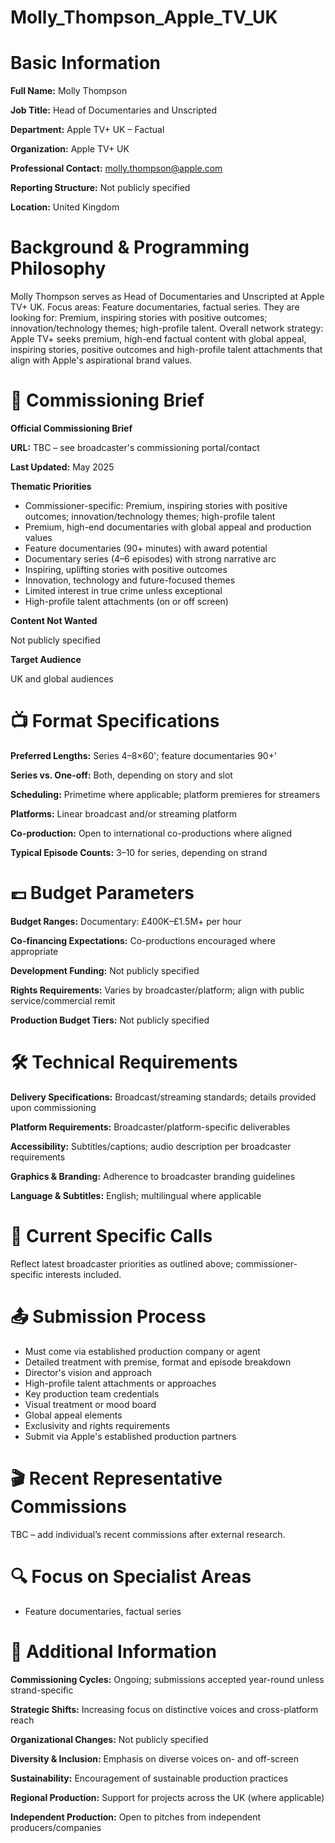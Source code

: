 # Molly_Thompson_Apple_TV_UK

# Basic Information

**Full Name:** Molly Thompson

**Job Title:** Head of Documentaries and Unscripted

**Department:** Apple TV+ UK – Factual

**Organization:** Apple TV+ UK

**Professional Contact:** molly.thompson@apple.com

**Reporting Structure:** Not publicly specified

**Location:** United Kingdom

# Background & Programming Philosophy

Molly Thompson serves as Head of Documentaries and Unscripted at Apple TV+ UK. Focus areas: Feature documentaries, factual series. They are looking for: Premium, inspiring stories with positive outcomes; innovation/technology themes; high-profile talent. Overall network strategy: Apple TV+ seeks premium, high-end factual content with global appeal, inspiring stories, positive outcomes and high-profile talent attachments that align with Apple's aspirational brand values.

# 📄 Commissioning Brief

**Official Commissioning Brief**

**URL:** TBC – see broadcaster's commissioning portal/contact

**Last Updated:** May 2025

**Thematic Priorities**

- Commissioner-specific: Premium, inspiring stories with positive outcomes; innovation/technology themes; high-profile talent
- Premium, high-end documentaries with global appeal and production values
- Feature documentaries (90+ minutes) with award potential
- Documentary series (4–6 episodes) with strong narrative arc
- Inspiring, uplifting stories with positive outcomes
- Innovation, technology and future-focused themes
- Limited interest in true crime unless exceptional
- High-profile talent attachments (on or off screen)

**Content Not Wanted**

Not publicly specified

**Target Audience**

UK and global audiences

# 📺 Format Specifications

**Preferred Lengths:** Series 4–8×60'; feature documentaries 90+'

**Series vs. One-off:** Both, depending on story and slot

**Scheduling:** Primetime where applicable; platform premieres for streamers

**Platforms:** Linear broadcast and/or streaming platform

**Co-production:** Open to international co-productions where aligned

**Typical Episode Counts:** 3–10 for series, depending on strand

# 💷 Budget Parameters

**Budget Ranges:** Documentary: £400K–£1.5M+ per hour

**Co-financing Expectations:** Co-productions encouraged where appropriate

**Development Funding:** Not publicly specified

**Rights Requirements:** Varies by broadcaster/platform; align with public service/commercial remit

**Production Budget Tiers:** Not publicly specified

# 🛠️ Technical Requirements

**Delivery Specifications:** Broadcast/streaming standards; details provided upon commissioning

**Platform Requirements:** Broadcaster/platform-specific deliverables

**Accessibility:** Subtitles/captions; audio description per broadcaster requirements

**Graphics & Branding:** Adherence to broadcaster branding guidelines

**Language & Subtitles:** English; multilingual where applicable

# 📢 Current Specific Calls

Reflect latest broadcaster priorities as outlined above; commissioner-specific interests included.

# 📤 Submission Process

- Must come via established production company or agent
- Detailed treatment with premise, format and episode breakdown
- Director's vision and approach
- High-profile talent attachments or approaches
- Key production team credentials
- Visual treatment or mood board
- Global appeal elements
- Exclusivity and rights requirements
- Submit via Apple's established production partners

# 🎬 Recent Representative Commissions

TBC – add individual’s recent commissions after external research.

# 🔍 Focus on Specialist Areas

- Feature documentaries, factual series

# 📅 Additional Information

**Commissioning Cycles:** Ongoing; submissions accepted year-round unless strand-specific

**Strategic Shifts:** Increasing focus on distinctive voices and cross-platform reach

**Organizational Changes:** Not publicly specified

**Diversity & Inclusion:** Emphasis on diverse voices on- and off-screen

**Sustainability:** Encouragement of sustainable production practices

**Regional Production:** Support for projects across the UK (where applicable)

**Independent Production:** Open to pitches from independent producers/companies